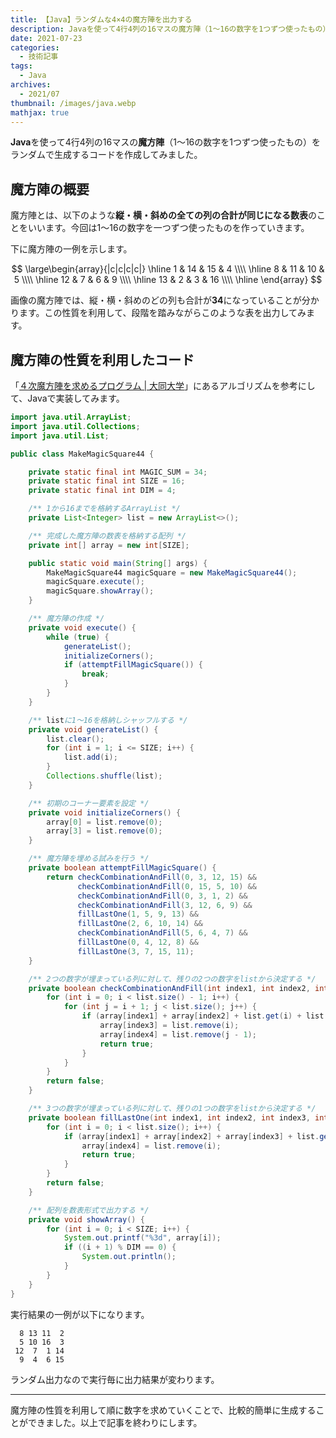 ```yaml
---
title: 【Java】ランダムな4×4の魔方陣を出力する
description: Javaを使って4行4列の16マスの魔方陣（1～16の数字を1つずつ使ったもの）をランダムで生成するコードを作成してみました。
date: 2021-07-23
categories: 
  - 技術記事
tags: 
  - Java
archives: 
  - 2021/07
thumbnail: /images/java.webp
mathjax: true
---
```


**Java**を使って4行4列の16マスの**魔方陣**（1～16の数字を1つずつ使ったもの）をランダムで生成するコードを作成してみました。
<!--more-->

## 魔方陣の概要

魔方陣とは、以下のような**縦・横・斜めの全ての列の合計が同じになる数表**のことをいいます。今回は1～16の数字を一つずつ使ったものを作っていきます。

下に魔方陣の一例を示します。

$$
\large\begin{array}{|c|c|c|c|}
  \hline
  1 & 14 & 15 & 4 \\\\
  \hline
  8 & 11 & 10 & 5 \\\\
  \hline
  12 & 7 & 6 & 9 \\\\
  \hline
  13 & 2 & 3 & 16 \\\\
  \hline
\end{array}
$$

画像の魔方陣では、縦・横・斜めのどの列も合計が**34**になっていることが分かります。この性質を利用して、段階を踏みながらこのような表を出力してみます。

## 魔方陣の性質を利用したコード

「[４次魔方陣を求めるプログラム | 大同大学](https://www.daido-it.ac.jp/~oishi/TH5/ms4/ms4prg.html)」にあるアルゴリズムを参考にして、Javaで実装してみます。

```java {lineNos="inline", name="MakeMagicSquare44.java"}
import java.util.ArrayList;
import java.util.Collections;
import java.util.List;

public class MakeMagicSquare44 {

    private static final int MAGIC_SUM = 34;
    private static final int SIZE = 16;
    private static final int DIM = 4;

    /** 1から16までを格納するArrayList */
    private List<Integer> list = new ArrayList<>();

    /** 完成した魔方陣の数表を格納する配列 */
    private int[] array = new int[SIZE];

    public static void main(String[] args) {
        MakeMagicSquare44 magicSquare = new MakeMagicSquare44();
        magicSquare.execute();
        magicSquare.showArray();
    }

    /** 魔方陣の作成 */
    private void execute() {
        while (true) {
            generateList();
            initializeCorners();
            if (attemptFillMagicSquare()) {
                break;
            }
        }
    }

    /** listに1～16を格納しシャッフルする */
    private void generateList() {
        list.clear();
        for (int i = 1; i <= SIZE; i++) {
            list.add(i);
        }
        Collections.shuffle(list);
    }

    /** 初期のコーナー要素を設定 */
    private void initializeCorners() {
        array[0] = list.remove(0);
        array[3] = list.remove(0);
    }

    /** 魔方陣を埋める試みを行う */
    private boolean attemptFillMagicSquare() {
        return checkCombinationAndFill(0, 3, 12, 15) &&
               checkCombinationAndFill(0, 15, 5, 10) &&
               checkCombinationAndFill(0, 3, 1, 2) &&
               checkCombinationAndFill(3, 12, 6, 9) &&
               fillLastOne(1, 5, 9, 13) &&
               fillLastOne(2, 6, 10, 14) &&
               checkCombinationAndFill(5, 6, 4, 7) &&
               fillLastOne(0, 4, 12, 8) &&
               fillLastOne(3, 7, 15, 11);
    }

    /** 2つの数字が埋まっている列に対して、残りの2つの数字をlistから決定する */
    private boolean checkCombinationAndFill(int index1, int index2, int index3, int index4) {
        for (int i = 0; i < list.size() - 1; i++) {
            for (int j = i + 1; j < list.size(); j++) {
                if (array[index1] + array[index2] + list.get(i) + list.get(j) == MAGIC_SUM) {
                    array[index3] = list.remove(i);
                    array[index4] = list.remove(j - 1);
                    return true;
                }
            }
        }
        return false;
    }

    /** 3つの数字が埋まっている列に対して、残りの1つの数字をlistから決定する */
    private boolean fillLastOne(int index1, int index2, int index3, int index4) {
        for (int i = 0; i < list.size(); i++) {
            if (array[index1] + array[index2] + array[index3] + list.get(i) == MAGIC_SUM) {
                array[index4] = list.remove(i);
                return true;
            }
        }
        return false;
    }

    /** 配列を数表形式で出力する */
    private void showArray() {
        for (int i = 0; i < SIZE; i++) {
            System.out.printf("%3d", array[i]);
            if ((i + 1) % DIM == 0) {
                System.out.println();
            }
        }
    }
}
```

実行結果の一例が以下になります。

```plaintext {lineNos="inline", name="出力結果（一例）"}
  8 13 11  2
  5 10 16  3
 12  7  1 14
  9  4  6 15
```

ランダム出力なので実行毎に出力結果が変わります。

* * *

魔方陣の性質を利用して順に数字を求めていくことで、比較的簡単に生成することができました。以上で記事を終わりにします。